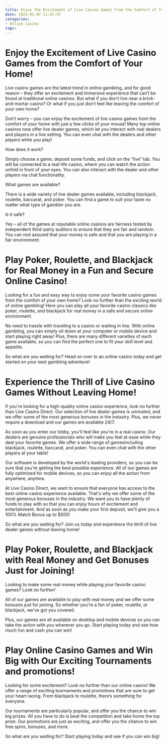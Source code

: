 ```yaml
---
title: Enjoy the Excitement of Live Casino Games from the Comfort of Your Home!
date: 2023-01-07 11:47:57
categories:
- Online Casino
tags:
---
```



#  Enjoy the Excitement of Live Casino Games from the Comfort of Your Home!

Live casino games are the latest trend in online gambling, and for good reason – they offer an excitement and immersive experience that can’t be found at traditional online casinos. But what if you don’t live near a brick-and-mortar casino? Or what if you just don’t feel like leaving the comfort of your own home?

Don’t worry – you can enjoy the excitement of live casino games from the comfort of your home with just a few clicks of your mouse! Many top online casinos now offer live dealer games, which let you interact with real dealers and players in a live setting. You can even chat with the dealers and other players while you play!

How does it work?

Simply choose a game, deposit some funds, and click on the “live” tab. You will be connected to a real-life casino, where you can watch the action unfold in front of your eyes. You can also interact with the dealer and other players via chat functionality.

What games are available?

There is a wide variety of live dealer games available, including blackjack, roulette, baccarat, and poker. You can find a game to suit your taste no matter what type of gambler you are.

Is it safe?

Yes – all of the games at reputable online casinos are fairness tested by independent third-party auditors to ensure that they are fair and random. You can rest assured that your money is safe and that you are playing in a fair environment.

#  Play Poker, Roulette, and Blackjack for Real Money in a Fun and Secure Online Casino!

Looking for a fun and easy way to enjoy some your favorite casino games from the comfort of your own home? Look no further than the exciting world of online gambling! Here you can play all your favorite casino classics like poker, roulette, and blackjack for real money in a safe and secure online environment.

No need to hassle with traveling to a casino or waiting in line. With online gambling, you can simply sit down at your computer or mobile device and start playing right away! Plus, there are many different varieties of each game available, so you can find the perfect one to fit your skill level and appetite.

So what are you waiting for? Head on over to an online casino today and get started on your next gambling adventure!

#  Experience the Thrill of Live Casino Games Without Leaving Home!

If you're looking for a high-quality online casino experience, look no further than Live Casino Direct. Our selection of live dealer games is unrivaled, and we offer some of the most generous bonuses in the industry. Plus, we never require a download and our games are available 24/7.

As soon as you enter our lobby, you'll feel like you're in a real casino. Our dealers are genuine professionals who will make you feel at ease while they deal your favorite games. We offer a wide range of gamesincluding blackjack, roulette, baccarat, and poker. You can even chat with the other players at your table!

Our software is developed by the world's leading providers, so you can be sure that you're getting the best possible experience. All of our games are fully optimized for mobile devices, so you can enjoy all the action from anywhere, anytime.

At Live Casino Direct, we want to ensure that everyone has access to the best online casino experience available. That's why we offer some of the most generous bonuses in the industry. We want you to have plenty of funds to play with so that you can enjoy hours of excitement and entertainment. And as soon as you make your first deposit, we'll give you a 100% Match Bonus up to $500!

So what are you waiting for? Join us today and experience the thrill of live dealer games without leaving home!

#  Play Poker, Roulette, and Blackjack with Real Money and Get Bonuses Just for Joining!

Looking to make some real money while playing your favorite casino games? Look no further! 

All of our games are available to play with real money and we offer some bonuses just for joining. So whether you're a fan of poker, roulette, or blackjack, we've got you covered. 

Plus, our games are all available on desktop and mobile devices so you can take the action with you wherever you go. Start playing today and see how much fun and cash you can win!

#  Play Online Casino Games and Win Big with Our Exciting Tournaments and promotions!

Looking for some excitement? Look no further than our online casino! We offer a range of exciting tournaments and promotions that are sure to get your heart racing. From blackjack to roulette, there’s something for everyone.

Our tournaments are particularly popular, and offer you the chance to win big prizes. All you have to do is beat the competition and take home the top prize. Our promotions are just as exciting, and offer you the chance to win free spins, bonuses, and more.

So what are you waiting for? Start playing today and see if you can win big!